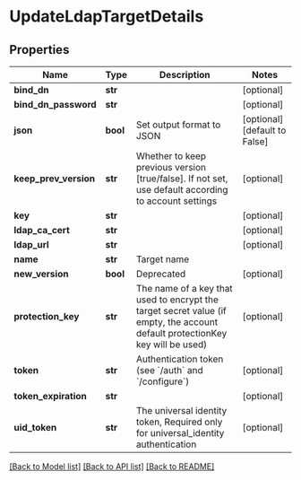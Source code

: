 # UpdateLdapTargetDetails

## Properties
Name | Type | Description | Notes
------------ | ------------- | ------------- | -------------
**bind_dn** | **str** |  | [optional] 
**bind_dn_password** | **str** |  | [optional] 
**json** | **bool** | Set output format to JSON | [optional] [default to False]
**keep_prev_version** | **str** | Whether to keep previous version [true/false]. If not set, use default according to account settings | [optional] 
**key** | **str** |  | [optional] 
**ldap_ca_cert** | **str** |  | [optional] 
**ldap_url** | **str** |  | [optional] 
**name** | **str** | Target name | 
**new_version** | **bool** | Deprecated | [optional] 
**protection_key** | **str** | The name of a key that used to encrypt the target secret value (if empty, the account default protectionKey key will be used) | [optional] 
**token** | **str** | Authentication token (see &#x60;/auth&#x60; and &#x60;/configure&#x60;) | [optional] 
**token_expiration** | **str** |  | [optional] 
**uid_token** | **str** | The universal identity token, Required only for universal_identity authentication | [optional] 

[[Back to Model list]](../README.md#documentation-for-models) [[Back to API list]](../README.md#documentation-for-api-endpoints) [[Back to README]](../README.md)


